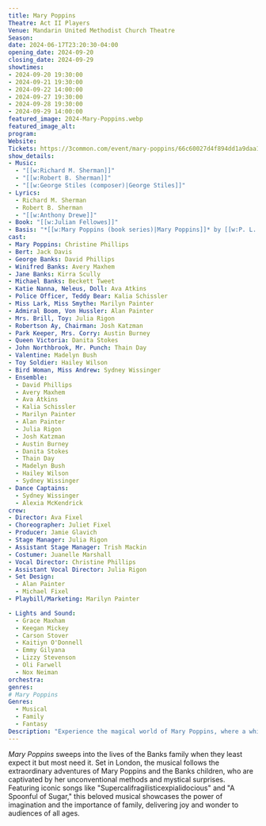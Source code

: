 ```yaml
---
title: Mary Poppins
Theatre: Act II Players
Venue: Mandarin United Methodist Church Theatre
Season: 
date: 2024-06-17T23:20:30-04:00
opening_date: 2024-09-20
closing_date: 2024-09-29
showtimes:
- 2024-09-20 19:30:00
- 2024-09-21 19:30:00
- 2024-09-22 14:00:00
- 2024-09-27 19:30:00
- 2024-09-28 19:30:00
- 2024-09-29 14:00:00
featured_image: 2024-Mary-Poppins.webp
featured_image_alt: 
program:
Website: 
Tickets: https://3common.com/event/mary-poppins/66c60027d4f894dd1a9daa15
show_details: 
- Music: 
  - "[[w:Richard M. Sherman]]"
  - "[[w:Robert B. Sherman]]"
  - "[[w:George Stiles (composer)|George Stiles]]"
- Lyrics:
  - Richard M. Sherman
  - Robert B. Sherman
  - "[[w:Anthony Drewe]]"
- Book: "[[w:Julian Fellowes]]"
- Basis: "*[[w:Mary Poppins (book series)|Mary Poppins]]* by [[w:P. L. Travers]] and *[[w:Mary Poppins (film)|Mary Poppins]]* by [[w:Bill Walsh (producer)|Bill Walsh]] and [[w:Don DaGradi]]"
cast:
- Mary Poppins: Christine Phillips
- Bert: Jack Davis
- George Banks: David Phillips
- Winifred Banks: Avery Maxhem
- Jane Banks: Kirra Scully
- Michael Banks: Beckett Tweet
- Katie Nanna, Neleus, Doll: Ava Atkins
- Police Officer, Teddy Bear: Kalia Schissler
- Miss Lark, Miss Smythe: Marilyn Painter
- Admiral Boom, Von Hussler: Alan Painter
- Mrs. Brill, Toy: Julia Rigon
- Robertson Ay, Chairman: Josh Katzman
- Park Keeper, Mrs. Corry: Austin Burney
- Queen Victoria: Danita Stokes
- John Northbrook, Mr. Punch: Thain Day
- Valentine: Madelyn Bush
- Toy Soldier: Hailey Wilson
- Bird Woman, Miss Andrew: Sydney Wissinger
- Ensemble:
  - David Phillips
  - Avery Maxhem
  - Ava Atkins
  - Kalia Schissler
  - Marilyn Painter
  - Alan Painter
  - Julia Rigon
  - Josh Katzman
  - Austin Burney
  - Danita Stokes
  - Thain Day
  - Madelyn Bush
  - Hailey Wilson
  - Sydney Wissinger
- Dance Captains:
  - Sydney Wissinger
  - Alexia McKendrick
crew:
- Director: Ava Fixel
- Choreographer: Juliet Fixel
- Producer: Jamie Glavich
- Stage Manager: Julia Rigon
- Assistant Stage Manager: Trish Mackin
- Costumer: Juanelle Marshall
- Vocal Director: Christine Phillips
- Assistant Vocal Director: Julia Rigon
- Set Design: 
  - Alan Painter
  - Michael Fixel
- Playbill/Marketing: Marilyn Painter

- Lights and Sound:
  - Grace Maxham
  - Keegan Mickey
  - Carson Stover
  - Kaitiyn O'Donnell
  - Emmy Gilyana
  - Lizzy Stevenson
  - Oli Farwell
  - Nox Neiman
orchestra:
genres: 
# Mary Poppins
Genres:
  - Musical
  - Family
  - Fantasy
Description: "Experience the magical world of Mary Poppins, where a whimsical nanny transforms the lives of the Banks family with a blend of discipline and enchantment."
---
```

*Mary Poppins* sweeps into the lives of the Banks family when they least expect it but most need it. Set in London, the musical follows the extraordinary adventures of Mary Poppins and the Banks children, who are captivated by her unconventional methods and mystical surprises. Featuring iconic songs like "Supercalifragilisticexpialidocious" and "A Spoonful of Sugar," this beloved musical showcases the power of imagination and the importance of family, delivering joy and wonder to audiences of all ages.